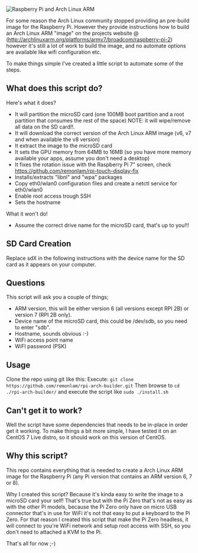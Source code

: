 ![Raspberry Pi and Arch Linux ARM](/images/rpi_arm_banner.png)

For some reason the Arch Linux community stopped providing an pre-build image for the Raspberry Pi.
However they provide instructions how to build an Arch Linux ARM "image" on the projects website @ (http://archlinuxarm.org/platforms/armv7/broadcom/raspberry-pi-2) however it's still a lot of work to build the image, and no automate options are available like wifi configuration etc.

To make things simple I've created a little script to automate some of the steps.

## What does this script do?
Here's what it does?
  - It will partition the microSD card (one 100MB boot partition and a root partition that consumes the rest of the space) NOTE: it will wipe/remove all data on the SD card!!.
  - It will download the correct version of the Arch Linux ARM image (v6, v7 and when available the v8 version)
  - It extract the image to the microSD card
  - It sets the GPU memory from 64MB to 16MB (so you have more memory available your apps, assume you don't need a desktop)
  - It fixes the rotation issue with the Raspberry Pi 7" screen, check https://github.com/remonlam/rpi-touch-display-fix
  - Installs/extracts "libnl" and "wpa" packages
  - Copy eth0/wlan0 configuration files and create a netctl service for eth0/wlan0
  - Enable root access trough SSH
  - Sets the hostname

What it won't do!
  - Assume the correct drive name for the microSD card, that's up to you!!!

## SD Card Creation
Replace sdX in the following instructions with the device name for the SD card as it appears on your computer.

## Questions
This script will ask you a couple of things;
  - ARM version, this will be either version 6 (all versions except RPI 2B) or version 7 (RPI 2B only).
  - Device name of the microSD card, this could be /dev/sdb, so you need to enter "sdb".
  - Hostname, sounds obvious :-)
  - WiFi access point name
  - WiFI password (PSK)

## Usage
Clone the repo using git like this:
Execute: ```git clone https://github.com/remonlam/rpi-arch-builder.git```
Then browse to ```cd ./rpi-arch-builder/``` and execute the script like ```sudo ./install.sh```

## Can't get it to work?
Well the script have some dependencies that needs to be in-place in order get it working.
To make things a bit more simple, I have tested it on an CentOS 7 Live distro, so it should work on this version of CentOS.

## Why this script?
This repo contains everything that is needed to create a Arch Linux ARM image for the Raspberry Pi (any Pi version that contains an ARM version 6, 7 or 8).

Why I created this script? Because it's kinda easy to write the image to a microSD card your self!
That's true but with the Pi Zero that's not as easy as with the other Pi models, because the Pi Zero only have on micro USB connector that's in use for WiFi it's not that easy to put a keyboard to the Pi Zero.
For that reason I created this script that make the Pi Zero headless, it will connect to you're WiFi network and setup root access with SSH, so you don't need to attached a KVM to the Pi.

That's all for now ;-)
